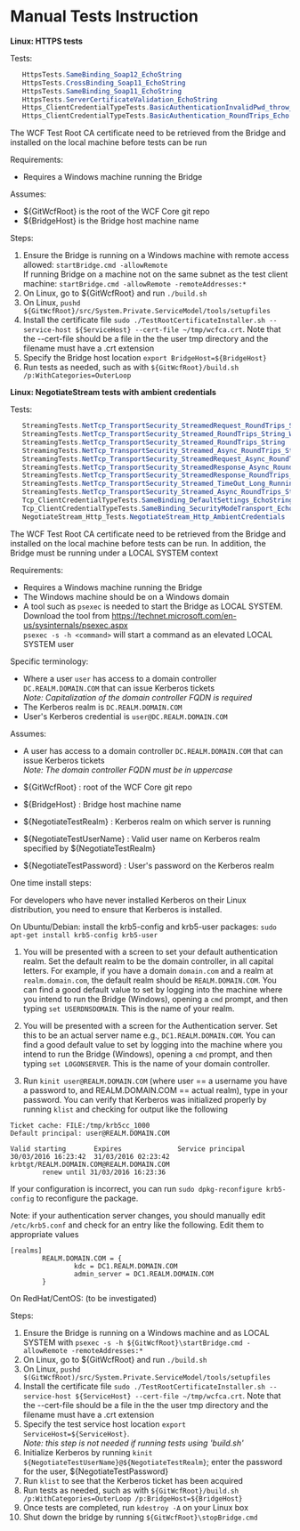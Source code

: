 Manual Tests Instruction
========================

**Linux: HTTPS tests** 

Tests:
```csharp
   HttpsTests.SameBinding_Soap12_EchoString 
   HttpsTests.CrossBinding_Soap11_EchoString
   HttpsTests.SameBinding_Soap11_EchoString 
   HttpsTests.ServerCertificateValidation_EchoString
   Https_ClientCredentialTypeTests.BasicAuthenticationInvalidPwd_throw_MessageSecurityException
   Https_ClientCredentialTypeTests.BasicAuthentication_RoundTrips_Echo
```

The WCF Test Root CA certificate need to be retrieved from the Bridge and installed on the local machine before tests can be run

Requirements: 

* Requires a Windows machine running the Bridge  

Assumes: 

* ${GitWcfRoot} is the root of the WCF Core git repo
* ${BridgeHost} is the Bridge host machine name  

Steps:

1. Ensure the Bridge is running on a Windows machine with remote access allowed: `startBridge.cmd -allowRemote` <br/> 
   If running Bridge on a machine not on the same subnet as the test client machine: `startBridge.cmd -allowRemote -remoteAddresses:*` 
2. On Linux, go to ${GitWcfRoot} and run `./build.sh` 
3. On Linux, `pushd ${GitWcfRoot}/src/System.Private.ServiceModel/tools/setupfiles`
4. Install the certificate file `sudo ./TestRootCertificateInstaller.sh --service-host ${ServiceHost} --cert-file ~/tmp/wcfca.crt`. Note that the --cert-file should be a file in the the user tmp directory and the filename must have a .crt extension
5. Specify the Bridge host location `export BridgeHost=${BridgeHost}`
6. Run tests as needed, such as with `${GitWcfRoot}/build.sh /p:WithCategories=OuterLoop`

**Linux: NegotiateStream tests with ambient credentials** 

Tests:
```csharp
   StreamingTests.NetTcp_TransportSecurity_StreamedRequest_RoundTrips_String
   StreamingTests.NetTcp_TransportSecurity_Streamed_RoundTrips_String_WithSingleThreadedSyncContext
   StreamingTests.NetTcp_TransportSecurity_Streamed_RoundTrips_String
   StreamingTests.NetTcp_TransportSecurity_Streamed_Async_RoundTrips_String
   StreamingTests.NetTcp_TransportSecurity_StreamedRequest_Async_RoundTrips_String
   StreamingTests.NetTcp_TransportSecurity_StreamedResponse_Async_RoundTrips_String
   StreamingTests.NetTcp_TransportSecurity_StreamedResponse_RoundTrips_String
   StreamingTests.NetTcp_TransportSecurity_Streamed_TimeOut_Long_Running_Operation
   StreamingTests.NetTcp_TransportSecurity_Streamed_Async_RoundTrips_String_WithSingleThreadedSyncContext
   Tcp_ClientCredentialTypeTests.SameBinding_DefaultSettings_EchoString
   Tcp_ClientCredentialTypeTests.SameBinding_SecurityModeTransport_EchoString
   NegotiateStream_Http_Tests.NegotiateStream_Http_AmbientCredentials

```

The WCF Test Root CA certificate need to be retrieved from the Bridge and installed on the local machine before tests can be run.
In addition, the Bridge must be running under a LOCAL SYSTEM context

Requirements: 

* Requires a Windows machine running the Bridge
* The Windows machine should be on a Windows domain 
* A tool such as `psexec` is needed to start the Bridge as LOCAL SYSTEM. <br/> 
  Download the tool from https://technet.microsoft.com/en-us/sysinternals/psexec.aspx <br />
  `psexec -s -h <command>` will start a command as an elevated LOCAL SYSTEM user

Specific terminology: 

* Where a user `user` has access to a domain controller `DC.REALM.DOMAIN.COM` that can issue Kerberos tickets <br/> 
  _Note: Capitalization of the domain controller FQDN is required_ 
* The Kerberos realm is `DC.REALM.DOMAIN.COM`
* User's Kerberos credential is `user@DC.REALM.DOMAIN.COM`

Assumes: 

* A user has access to a domain controller `DC.REALM.DOMAIN.COM` that can issue Kerberos tickets <br/> 
  _Note: The domain controller FQDN must be in uppercase_
  
* ${GitWcfRoot} : root of the WCF Core git repo
* ${BridgeHost} : Bridge host machine name  
* ${NegotiateTestRealm} :  Kerberos realm on which server is running
* ${NegotiateTestUserName} : Valid user name on Kerberos realm specified by ${NegotiateTestRealm} 
* ${NegotiateTestPassword} : User's password on the Kerberos realm

One time install steps: 

For developers who have never installed Kerberos on their Linux distribution, you need to ensure that Kerberos is installed. 

On Ubuntu/Debian: install the krb5-config and krb5-user packages: `sudo apt-get install krb5-config krb5-user`

1. You will be presented with a screen to set your default authentication realm. Set the default realm to be the domain controller, in all capital letters. For example, if you have a domain `domain.com` and a realm at `realm.domain.com`, the default realm should be `REALM.DOMAIN.COM`. You can find a good default value to set by logging into the machine where you intend to run the Bridge (Windows), opening a `cmd` prompt, and then typing `set USERDNSDOMAIN`. This is the name of your realm.

2. You will be presented with a screen for the Authentication server. Set this to be an actual server name e.g., `DC1.REALM.DOMAIN.COM`. You can find a good default value to set by logging into the machine where you intend to run the Bridge (Windows), opening a `cmd` prompt, and then typing `set LOGONSERVER`. This is the name of your domain controller. 

3. Run `kinit user@REALM.DOMAIN.COM` (where user == a username you have a password to, and REALM.DOMAIN.COM == actual realm), type in your password. You can verify that Kerberos was initialized properly by running `klist` and checking for output like the following
```
Ticket cache: FILE:/tmp/krb5cc_1000
Default principal: user@REALM.DOMAIN.COM

Valid starting       Expires              Service principal
30/03/2016 16:23:42  31/03/2016 02:23:42  krbtgt/REALM.DOMAIN.COM@REALM.DOMAIN.COM
        renew until 31/03/2016 16:23:36
```

If your configuration is incorrect, you can run `sudo dpkg-reconfigure krb5-config` to reconfigure the package. 

Note: if your authentication server changes, you should manually edit `/etc/krb5.conf` and check for an entry like the following. Edit them to appropriate values

```
[realms]
        REALM.DOMAIN.COM = {
                kdc = DC1.REALM.DOMAIN.COM
                admin_server = DC1.REALM.DOMAIN.COM 
        }

```

On RedHat/CentOS: (to be investigated)

Steps:

1. Ensure the Bridge is running on a Windows machine and as LOCAL SYSTEM with `psexec -s -h ${GitWcfRoot}\startBridge.cmd -allowRemote -remoteAddresses:*`
2. On Linux, go to ${GitWcfRoot} and run `./build.sh` 
3. On Linux, `pushd $(GitWcfRoot)/src/System.Private.ServiceModel/tools/setupfiles`
4. Install the certificate file `sudo ./TestRootCertificateInstaller.sh --service-host ${ServiceHost} --cert-file ~/tmp/wcfca.crt`. Note that the --cert-file should be a file in the the user tmp directory and the filename must have a .crt extension
5. Specify the test service host location `export ServiceHost=${ServiceHost}`. <br/> 
   _Note: this step is not needed if running tests using 'build.sh'_
6. Initialize Kerberos by running `kinit ${NegotiateTestUserName}@${NegotiateTestRealm}`; enter the password for the user, ${NegotiateTestPassword}
7. Run `klist` to see that the Kerberos ticket has been acquired 
8. Run tests as needed, such as with `${GitWcfRoot}/build.sh /p:WithCategories=OuterLoop /p:BridgeHost=${BridgeHost}`
9. Once tests are completed, run `kdestroy -A` on your Linux box
10. Shut down the bridge by running `${GitWcfRoot}\stopBridge.cmd`



